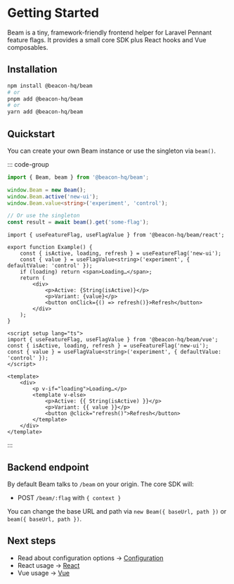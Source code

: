 # Getting Started

Beam is a tiny, framework-friendly frontend helper for Laravel Pennant feature flags. It provides a small core SDK plus React hooks and Vue composables.

## Installation

```bash
npm install @beacon-hq/beam
# or
pnpm add @beacon-hq/beam
# or
yarn add @beacon-hq/beam
```

## Quickstart

You can create your own Beam instance or use the singleton via `beam()`.

::: code-group

```ts [Core]
import { Beam, beam } from '@beacon-hq/beam';

window.Beam = new Beam();
window.Beam.active('new-ui');
window.Beam.value<string>('experiment', 'control');

// Or use the singleton
const result = await beam().get('some-flag');
```

```tsx [React]
import { useFeatureFlag, useFlagValue } from '@beacon-hq/beam/react';

export function Example() {
    const { isActive, loading, refresh } = useFeatureFlag('new-ui');
    const { value } = useFlagValue<string>('experiment', { defaultValue: 'control' });
    if (loading) return <span>Loading…</span>;
    return (
        <div>
            <p>Active: {String(isActive)}</p>
            <p>Variant: {value}</p>
            <button onClick={() => refresh()}>Refresh</button>
        </div>
    );
}
```

```vue [Vue]
<script setup lang="ts">
import { useFeatureFlag, useFlagValue } from '@beacon-hq/beam/vue';
const { isActive, loading, refresh } = useFeatureFlag('new-ui');
const { value } = useFlagValue<string>('experiment', { defaultValue: 'control' });
</script>

<template>
    <div>
        <p v-if="loading">Loading…</p>
        <template v-else>
            <p>Active: {{ String(isActive) }}</p>
            <p>Variant: {{ value }}</p>
            <button @click="refresh()">Refresh</button>
        </template>
    </div>
</template>
```

:::

## Backend endpoint

By default Beam talks to `/beam` on your origin. The core SDK will:

- POST `/beam/:flag` with `{ context }`

You can change the base URL and path via `new Beam({ baseUrl, path })` or `beam({ baseUrl, path })`.

## Next steps

- Read about configuration options → [Configuration](/guide/configuration)
- React usage → [React](/frameworks/react)
- Vue usage → [Vue](/frameworks/vue)
